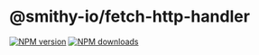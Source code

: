 # @smithy-io/fetch-http-handler

[![NPM version](https://img.shields.io/npm/v/@smithy-io/fetch-http-handler/latest.svg)](https://www.npmjs.com/package/@smithy-io/fetch-http-handler)
[![NPM downloads](https://img.shields.io/npm/dm/@smithy-io/fetch-http-handler.svg)](https://www.npmjs.com/package/@smithy-io/fetch-http-handler)
